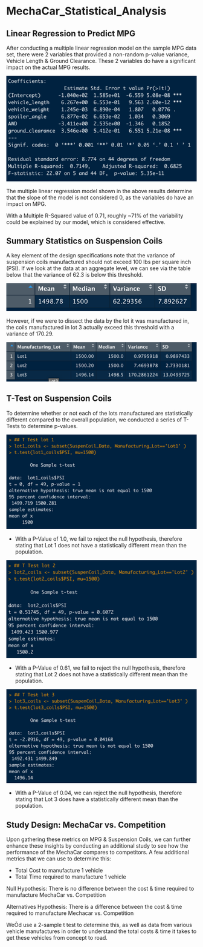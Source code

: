 # MechaCar_Statistical_Analysis

## Linear Regression to Predict MPG

After conducting a multiple linear regression model on the sample MPG data set, there were 2 variables that provided a non-random p-value variance, Vehicle Length & Ground Clearance. These 2 variables do have a significant impact on the actual MPG results.

![Multiple linear regression model](https://github.com/bdang303/MechaCar_Statistical_Analysis/blob/main/Resources/D1_LinearModel.png) 

The multiple linear regression model shown in the above results determine that the slope of the model is not considered 0, as the variables do have an impact on MPG. 

With a Multiple R-Squared value of 0.71, roughly ~71% of the variability could be explained by our model, which is considered effective.


## Summary Statistics on Suspension Coils

A key element of the design specifications note that the variance of suspension coils manufactured should not exceed 100 lbs per square inch (PSI). If we look at the data at an aggregate level, we can see via the table below that the variance of 62.3 is below this threshold.

![Total Summary](https://github.com/bdang303/MechaCar_Statistical_Analysis/blob/main/Resources/Total_Summary.png)

However, if we were to dissect the data by the lot it was manufactured in, the coils manufactured in lot 3 actually exceed this threshold with a variance of 170.29. 

![Lot Summary](https://github.com/bdang303/MechaCar_Statistical_Analysis/blob/main/Resources/LotSummary.png)


## T-Test on Suspension Coils

To determine whether or not each of the lots manufactured are statistically different compared to the overall population, we conducted a series of T-Tests to determine p-values. 

![Lot 1](https://github.com/bdang303/MechaCar_Statistical_Analysis/blob/main/Resources/Lot1TTest.png)

- With a P-Value of 1.0, we fail to reject the null hypothesis, therefore stating that Lot 1 does not have a statistically different mean than the population.

![Lot 2](https://github.com/bdang303/MechaCar_Statistical_Analysis/blob/main/Resources/Lot2TTest.png)

- With a P-Value of 0.61, we fail to reject the null hypothesis, therefore stating that Lot 2 does not have a statistically different mean than the population.


![Lot 3](https://github.com/bdang303/MechaCar_Statistical_Analysis/blob/main/Resources/Lot3TTest.png)

- With a P-Value of 0.04, we can reject the null hypothesis, therefore stating that Lot 3 does have a statistically different mean than the population.

## Study Design: MechaCar vs. Competition 

Upon gathering these metrics on MPG & Suspension Coils, we can further enhance these insights by conducting an additional study to see how the performance of the MechaCar compares to competitors. A few additional metrics that we can use to determine this: 

- Total Cost to manufacture 1 vehicle
- Total Time required to manufacture 1 vehicle

Null Hypothesis: There is no difference between the cost & time required to manufacture MechaCar vs. Competition

Alternatives Hypothesis: There is a difference between the cost & time required to manufacture Mechacar vs. Competition 

WeÕd use a 2-sample t test to determine this, as well as data from various vehicle manufactures in order to understand the total costs & time it takes to get these vehicles from concept to road. 


